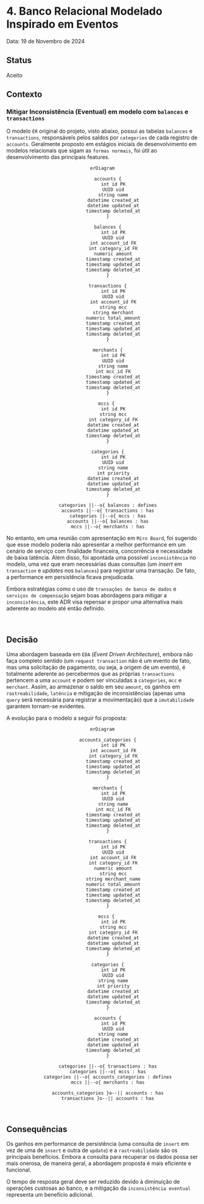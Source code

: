 # 4. Banco Relacional Modelado Inspirado em Eventos

Data: 19 de Novembro de 2024

## Status

Aceito

## Contexto

### Mitigar Inconsistência (Eventual) em modelo com `balances` e `transactions`
O modelo `ER` original do projeto, visto abaixo, possui as tabelas `balances` e `transactions`, responsáveis pelos saldos por `categories` de cada registro de `accounts`. Geralmente proposto em estágios iniciais de desenvolvimento em modelos relacionais que sigam as `formas normais`, foi útil ao desenvolvimento das principais features.

<div align="center">

```mermaid
erDiagram

    accounts {
        int id PK
        UUID uid
        string name
        datetime created_at
        datetime updated_at
        timestamp deleted_at
    }

    balances {
        int id PK
        UUID uid
        int account_id FK
        int category_id FK
        numeric amount
        timestamp created_at
        timestamp updated_at
        timestamp deleted_at
    }

    transactions {
        int id PK
        UUID uid
        int account_id FK
        string mcc
        string merchant
        numeric total_amount
        timestamp created_at
        timestamp updated_at
        timestamp deleted_at
    }
    
    merchants {
        int id PK
        UUID uid
        string name
        int mcc_id FK
        timestamp created_at
        timestamp updated_at
        timestamp deleted_at
    }

   mccs {
        int id PK
        string mcc
        int category_id FK
        datetime created_at
        datetime updated_at
        timestamp deleted_at
    }

    categories {
        int id PK
        UUID uid
        string name
        int priority
        datetime created_at
        datetime updated_at
        timestamp deleted_at
    }

    categories ||--o{ balances : defines
    accounts ||--o{ transactions : has
    categories ||--o{ mccs : has
    accounts ||--o{ balances : has
    mccs ||--o{ merchants : has

```

</div>

No entanto, em uma reunião com apresentação em `Miro Board`, foi sugerido que esse modelo poderia não apresentar a melhor performance em um cenário de serviço com finalidade financeira, concorrência e necessidade de baixa latência. Além disso, foi apontada uma possível `inconsistência` no modelo, uma vez que eram necessárias duas consultas (um *insert* em `transaction` e *updates* nos `balances`) para registrar uma transação. De fato, a performance em persistência ficava prejudicada.

Embora estratégias como o uso de `transações de banco de dados` e `serviços de compensação` sejam boas abordagens para mitigar a `inconsistência`, este ADR visa repensar e propor uma alternativa mais aderente ao modelo até então definido.

<br/>

## Decisão
Uma abordagem baseada em `EDA` (*Event Driven Architecture*), embora não faça completo sentido (um `request transaction` não é um evento de fato, mas uma solicitação de pagamento, ou seja, a origem de um evento), é totalmente aderente ao percebermos que as próprias `transactions` pertencem a uma `account` e podem ser vinculadas a `categories`, `mcc` e `merchant`. Assim, ao armazenar o saldo em seu `amount`, os ganhos em `rastreabilidade`, `latência` e mitigação de inconsistências (apenas uma `query` será necessária para registrar a movimentação) que a `imutabilidade` garantem tornam-se evidentes.

A evolução para o modelo a seguir foi proposta:

<div align="center">

```mermaid
erDiagram

    accounts_categories {
        int id PK
        int account_id FK
        int category_id FK
        timestamp created_at
        timestamp updated_at
        timestamp deleted_at
    }

    merchants {
        int id PK
        UUID uid
        string name
        int mcc_id FK
        timestamp created_at
        timestamp updated_at
        timestamp deleted_at
    }

    transactions {
        int id PK
        UUID uid
        int account_id FK
        int category_id FK
        numeric amount
        string mcc
        string merchant_name
        numeric total_amount
        timestamp created_at
        timestamp updated_at
        timestamp deleted_at
    }

   mccs {
        int id PK
        string mcc
        int category_id FK
        datetime created_at
        datetime updated_at
        timestamp deleted_at
    }

    categories {
        int id PK
        UUID uid
        string name
        int priority
        datetime created_at
        datetime updated_at
        timestamp deleted_at
    }
    
    accounts {
        int id PK
        UUID uid
        string name
        datetime created_at
        datetime updated_at
        timestamp deleted_at
    }

    categories ||--o{ transactions : has
    categories ||--o{ mccs : has
    categories ||--o{ accounts_categories : defines
    mccs ||--o{ merchants : has

    accounts_categories }o--|| accounts : has
    transactions }o--|| accounts : has

```

</div>

<br/>

## Consequências

Os ganhos em performance de persistência (uma consulta de `insert` em vez de uma de `insert` e outra de `update`) e a `rastreabilidade` são os principais benefícios. Embora a consulta para recuperar os dados possa ser mais onerosa, de maneira geral, a abordagem proposta é mais eficiente e funcional.

O tempo de resposta geral deve ser reduzido devido à diminuição de operações custosas ao banco, e a mitigação da `inconsistência eventual` representa um benefício adicional.
